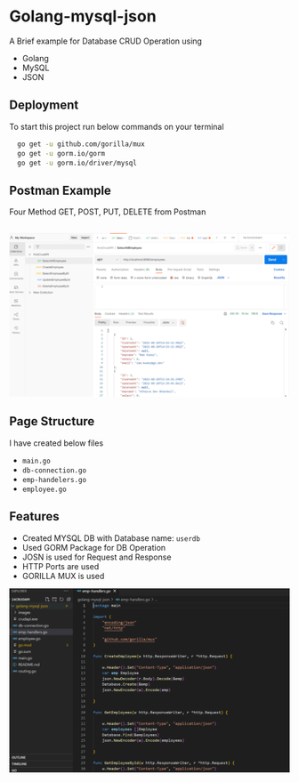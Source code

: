 
# Golang-mysql-json

A Brief example for Database CRUD Operation using 
- Golang
- MySQL
- JSON 









## Deployment

To start this project run below commands on your terminal

```bash
  go get -u github.com/gorilla/mux
  go get -u gorm.io/gorm
  go get -u gorm.io/driver/mysql
```


## Postman Example

Four Method GET, POST, PUT, DELETE from Postman


## 

![App Screenshot](https://github.com/raghunathbhandari/golang-mysql-json/blob/main/images/screen1.PNG?raw=true)




## Page Structure

I have created below files

- `main.go` 
- `db-connection.go` 
- `emp-handelers.go` 
- `employee.go` 



## Features

- Created MYSQL DB with Database name: `userdb`
- Used GORM Package for DB Operation 
- JOSN is used for Request and Response
- HTTP Ports are used
- GORILLA MUX is used


![App Screenshot](https://github.com/raghunathbhandari/golang-mysql-json/blob/main/images/screen2.PNG?raw=true)
